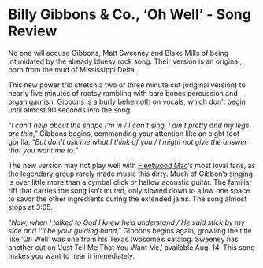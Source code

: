 # Billy Gibbons & Co., ‘Oh Well’ - Song Review

No one will accuse Gibbons, Matt Sweeney and Blake Mills of being intimidated by the already bluesy rock song. Their version is an original, born from the mud of Mississippi Delta.

This new power trio stretch a two or three minute cut (original version) to nearly five minutes of rootsy rambling with bare bones percussion and organ garnish. Gibbons is a burly behemoth on vocals, which don’t begin until almost 90 seconds into the song.

“*I can’t help about the shape I’m in / I can’t sing, I ain’t pretty and my legs are thin*,” Gibbons begins, commanding your attention like an eight foot gorilla. “*But don’t ask me what I think of you / I might not give the answer that you want me to.”* 

The new version may not play well with [Fleetwood Mac](//ultimateclassicrock.com/tags/fleetwood-mac/ "")‘s most loyal fans, as the legendary group rarely made music this dirty. Much of Gibbon’s singing is over little more than a cymbal click or hallow acoustic guitar. The familiar riff that carries the song isn’t muted, only slowed down to allow one space to savor the other ingredients during the extended jams. The song almost stops at 3:05.

“*Now, when I talked to God I knew he’d understand / He said stick by my side and I’ll be your guiding hand*,” Gibbons begins again, growling the title like ‘Oh Well’ was one from his Texas twosome’s catalog. Sweeney has another cut on ‘Just Tell Me That You Want Me,’ available Aug. 14. This song makes you want to hear it immediately.

